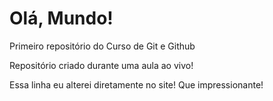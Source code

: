 # Olá, Mundo!
 Primeiro repositório do Curso de Git e Github

Repositório criado durante uma aula ao vivo!

Essa linha eu alterei diretamente no site! Que impressionante!
